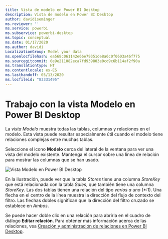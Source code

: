 ```yaml
---
title: Vista de modelo en Power BI Desktop
description: Vista de modelo en Power BI Desktop
author: davidiseminger
ms.reviewer: ''
ms.service: powerbi
ms.subservice: powerbi-desktop
ms.topic: conceptual
ms.date: 01/17/2020
ms.author: davidi
LocalizationGroup: Model your data
ms.openlocfilehash: ea568c061142e66e79351de8a6c0f0603a46f775
ms.sourcegitcommit: 0e9e211082eca7fd939803e0cd9c6b114af2f90a
ms.translationtype: HT
ms.contentlocale: es-ES
ms.lasthandoff: 05/13/2020
ms.locfileid: "83331495"
---
```

# <a name="work-with-model-view-in-power-bi-desktop"></a>Trabajo con la vista Modelo en Power BI Desktop

La *vista Modelo* muestra todas las tablas, columnas y relaciones en el modelo. Esta vista puede resultar especialmente útil cuando el modelo tiene relaciones complejas entre muchas tablas.

Seleccione el icono **Modelo** cerca del lateral de la ventana para ver una vista del modelo existente. Mantenga el cursor sobre una línea de relación para mostrar las columnas que se han usado.

![Vista Modelo en Power BI Desktop](media/desktop-relationship-view/model-view-full-screen.png)

En la ilustración, puede ver que la tabla *Stores* tiene una columna *StoreKey* que está relacionada con la tabla *Sales*, que también tiene una columna *StoreKey*. Las dos tablas tienen una relación del tipo *varios a uno* (\*:1). Una flecha en el centro de la línea muestra la dirección del flujo de contexto del filtro. Las flechas dobles significan que la dirección del filtro cruzado se establece en *Ambos*.

Se puede hacer doble clic en una relación para abrirla en el cuadro de diálogo **Editar relación**. Para obtener más información acerca de las relaciones, vea [Creación y administración de relaciones en Power BI Desktop](desktop-create-and-manage-relationships.md).
